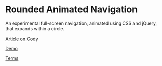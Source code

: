 Rounded Animated Navigation
=========

An experimental full-screen navigation, animated using CSS and jQuery, that expands within a circle.

[Article on Cody](http://codyhouse.co/gem/css-rounded-animated-navigation/)

[Demo](http://codyhouse.co/demo/rounded-animated-navigation/index.html)
 
[Terms](http://codyhouse.co/terms/)
